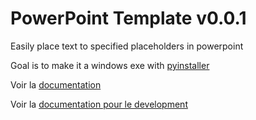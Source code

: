 # PowerPoint Template v0.0.1

Easily place text to specified placeholders in powerpoint

Goal is to make it a windows exe with [pyinstaller](https://pyinstaller.org/en/stable/)

Voir la [documentation](docs.md)

Voir la [documentation pour le development](dev-docs.md)
